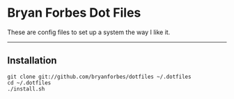 Bryan Forbes Dot Files
======================

These are config files to set up a system the way I like it.

* * *

Installation
------------

	git clone git://github.com/bryanforbes/dotfiles ~/.dotfiles
	cd ~/.dotfiles
	./install.sh

